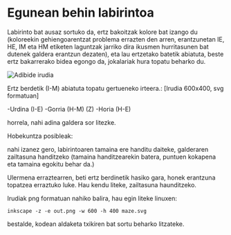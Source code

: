 # Egunean behin labirintoa
Labirinto bat ausaz sortuko da, ertz bakoitzak kolore bat izango du (koloreekin gehiengoarentzat problema errazten den arren, erantzunetan IE, HE, IM eta HM etiketen laguntzak jarriko dira ikusmen hurritasunen bat dutenek galdera erantzun dezaten), eta lau ertzetako batetik abiatuta, beste ertz bakarrerako bidea egongo da, jokalariak hura topatu beharko du. 

![Adibide irudia](https://github.com/gorka96/egunean_behin_labirintoa/blob/master/maze.svg)

Ertz berdetik (I-M) abiatuta topatu gertueneko irteera.: [Irudia 600x400, svg formatuan]

-Urdina (I-E)
-Gorria (H-M) (Z)
-Horia (H-E)

horrela, nahi adina galdera sor litezke.

Hobekuntza posibleak:

nahi izanez gero, labirintoaren tamaina ere handitu daiteke, galderaren zailtasuna handitzeko (tamaina handitzearekin batera, puntuen kokapena eta tamaina egokitu behar da.)

Ulermena erraztearren, beti ertz berdinetik hasiko gara, honek erantzuna topatzea erraztuko luke. Hau kendu liteke, zailtasuna haunditzeko.




Irudiak png formatuan nahiko balira, hau egin liteke linuxen:
```
inkscape -z -e out.png -w 600 -h 400 maze.svg
```
bestalde, kodean aldaketa txikiren bat sortu beharko litzateke.
